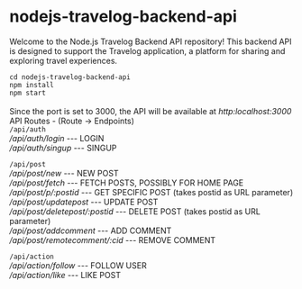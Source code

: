 # nodejs-travelog-backend-api

Welcome to the Node.js Travelog Backend API repository! This backend API is designed to support the Travelog application, a platform for sharing and exploring travel experiences.

`cd nodejs-travelog-backend-api` <br>
`npm install`<br>
`npm start`<br>
<br>
Since the port is set to 3000, the API will be available at *http:localhost:3000*
<br>
API Routes - (Route -> Endpoints)<br>
`/api/auth`<br>
*/api/auth/login*  --- LOGIN<br>
*/api/auth/singup*  --- SINGUP<br>

`/api/post`<br>
*/api/post/new*   --- NEW POST<br>
*/api/post/fetch*  --- FETCH POSTS, POSSIBLY FOR HOME PAGE<br>
*/api/post/p/:postid*  --- GET SPECIFIC POST (takes postid as URL parameter)<br>
*/api/post/updatepost*  --- UPDATE POST    <br>
*/api/post/deletepost/:postid*  --- DELETE POST (takes postid as URL parameter)<br>
*/api/post/addcomment*  --- ADD COMMENT<br>
*/api/post/remotecomment/:cid*  --- REMOVE COMMENT<br>

`/api/action`<br>
*/api/action/follow*  --- FOLLOW USER<br>
*/api/action/like*  --- LIKE POST<br>





